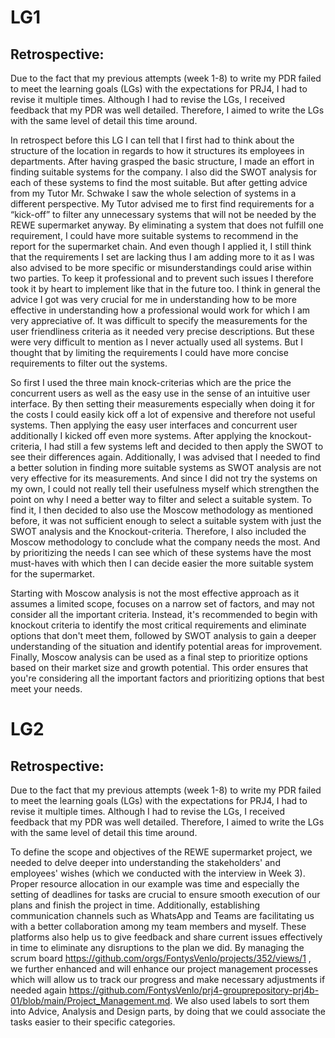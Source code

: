 # LG1
 
## Retrospective: 
Due to the fact that my previous attempts (week 1-8) to write my PDR failed to meet the learning goals (LGs) with the expectations for PRJ4, I had to revise it multiple times. 
Although I had to revise the LGs, I received feedback that my PDR was well detailed. Therefore, I aimed to write the LGs with the same level of detail this time around.

In retrospect before this LG I can tell that I first had to think about the structure of the location in regards to how it structures its employees in departments. 
After having grasped the basic structure, I made an effort in finding suitable systems for the company. I also did the SWOT analysis for each of these systems to find the most suitable. 
But after getting advice from my Tutor Mr. Schwake I saw the whole selection of systems in a different perspective. 
My Tutor advised me to first find requirements for a “kick-off” to filter any unnecessary systems that will not be needed by the REWE supermarket anyway. 
By eliminating a system that does not fulfill one requirement, I could have more suitable systems to recommend in the report for the supermarket chain. 
And even though I applied it, I still think that the requirements I set are lacking thus I am adding more to it as I was also advised to be more specific or misunderstandings could arise within two parties. 
To keep it professional and to prevent such issues I therefore took it by heart to implement like that in the future too. 
I think in general the advice I got was very crucial for me in understanding how to be more effective in understanding how a professional would work for which I am very appreciative of.
It was difficult to specify the measurements for the user friendliness criteria as it needed very precise descriptions. But these were very difficult to mention as I never actually used all systems. 
But I thought that by limiting the requirements I could have more concise requirements to filter out the systems.

So first I used the three main knock-criterias which are the price the concurrent users as well as the easy use in the sense of an intuitive user interface. 
By then setting their measurements especially when doing it for the costs I could easily kick off a lot of expensive and therefore not useful systems. 
Then applying the easy user interfaces and concurrent user additionally I kicked off even more systems.
After applying the knockout-criteria, I had still a few systems left and decided to then apply the SWOT to see their differences again.
Additionally, I was advised that I needed to find a better solution in finding more suitable systems as SWOT analysis are not very effective for its measurements. 
And since I did not try the systems on my own, I could not really tell their usefulness myself which strengthen the point on why I need a better way to filter and select a suitable system. 
To find it, I then decided to also use the Moscow methodology as mentioned before, it was not sufficient enough to select a suitable system with just the SWOT analysis and the Knockout-criteria. 
Therefore, I also included the Moscow methodology to conclude what the company needs the most. 
And by prioritizing the needs I can see which of these systems have the most must-haves with which then I can decide easier the more suitable system for the supermarket.

Starting with Moscow analysis is not the most effective approach as it assumes a limited scope, focuses on a narrow set of factors, and may not consider all the important criteria. 
Instead, it's recommended to begin with knockout criteria to identify the most critical requirements and eliminate options that don't meet them, 
followed by SWOT analysis to gain a deeper understanding of the situation and identify potential areas for improvement. Finally, Moscow analysis can be used as a final step to prioritize options based on their market size and growth potential. 
This order ensures that you're considering all the important factors and prioritizing options that best meet your needs.





# LG2

## Retrospective: 
Due to the fact that my previous attempts (week 1-8) to write my PDR failed to meet the learning goals (LGs) with the expectations for PRJ4, I had to revise it multiple times. 
Although I had to revise the LGs, I received feedback that my PDR was well detailed. Therefore, I aimed to write the LGs with the same level of detail this time around.

To define the scope and objectives of the REWE supermarket project, we needed to delve deeper into understanding the stakeholders' and employees' wishes (which we conducted with the interview in Week 3). 
Proper resource allocation in our example was time and especially the setting of deadlines for tasks are crucial to ensure smooth execution of our plans and finish the project in time. 
Additionally, establishing communication channels such as WhatsApp and Teams are facilitating us with a better collaboration among my team members and myself. 
These platforms also help us to give feedback and share current issues effectively in time to eliminate any disruptions to the plan we did. 
By managing the scrum board https://github.com/orgs/FontysVenlo/projects/352/views/1 </a>, we further enhanced and will enhance our project management processes which will allow us to track our progress and make necessary adjustments if needed again https://github.com/FontysVenlo/prj4-grouprepository-prj4b-01/blob/main/Project_Management.md</a>.
We also used labels to sort them into Advice, Analysis and Design parts, by doing that we could associate the tasks easier to their specific categories. 
